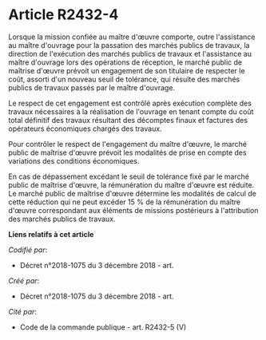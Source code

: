 # Article R2432-4

Lorsque la mission confiée au maître d'œuvre comporte, outre l'assistance au maître d'ouvrage pour la passation des marchés
publics de travaux, la direction de l'exécution des marchés publics de travaux et l'assistance au maître d'ouvrage lors des
opérations de réception, le marché public de maîtrise d'œuvre prévoit un engagement de son titulaire de respecter le coût,
assorti d'un nouveau seuil de tolérance, qui résulte des marchés publics de travaux passés par le maître d'ouvrage.

Le respect de cet engagement est contrôlé après exécution complète des travaux nécessaires à la réalisation de l'ouvrage en
tenant compte du coût total définitif des travaux résultant des décomptes finaux et factures des opérateurs économiques
chargés des travaux.

Pour contrôler le respect de l'engagement du maître d'œuvre, le marché public de maîtrise d'œuvre prévoit les modalités de
prise en compte des variations des conditions économiques.

En cas de dépassement excédant le seuil de tolérance fixé par le marché public de maîtrise d'œuvre, la rémunération du maître
d'œuvre est réduite. Le marché public de maîtrise d'œuvre détermine les modalités de calcul de cette réduction qui ne peut
excéder 15 % de la rémunération du maître d'œuvre correspondant aux éléments de missions postérieurs à l'attribution des
marchés publics de travaux.

**Liens relatifs à cet article**

_Codifié par_:

  - Décret n°2018-1075 du 3 décembre 2018 - art.

_Créé par_:

  - Décret n°2018-1075 du 3 décembre 2018 - art.

_Cité par_:

  - Code de la commande publique - art. R2432-5 (V)
